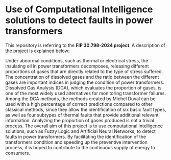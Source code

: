# Use of Computational Intelligence solutions to detect faults in power transformers

This repository is referring to the **FIP 30.798-2024 project**. A description of the project is explained below:

Under abnormal conditions, such as thermal or electrical stress, the insulating oil in power transformers decomposes, releasing different proportions of gases that are directly related to the type of stress suffered. The concentration of dissolved gases and the ratio between the different gases are important indices in judging the condition of power transformers. Dissolved Gas Analysis (DGA), which evaluates the proportion of gases, is one of the most widely used alternatives for monitoring transformer failures. Among the DGA methods, the methods created by Michel Duval can be used with a high percentage of correct predictions compared to other classical methods, since they allow the identification of six basic fault types, as well as four subtypes of thermal faults that provide additional relevant information. Analyzing the proportion of gases produced is not a trivial process.
The overall aim of this project is to use computational intelligence solutions, such as Fuzzy Logic and Artificial Neural Networks, to detect faults in power transformers. By facilitating the identification of the transformers condition and speeding up the preventive intervention process, it is hoped to contribute to the continuous supply of energy to consumers.
